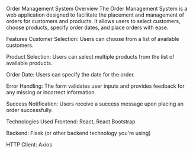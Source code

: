 Order Management System
Overview
The Order Management System is a web application designed to facilitate the placement and management of orders for customers and products. It allows users to select customers, choose products, specify order dates, and place orders with ease.

Features
Customer Selection: Users can choose from a list of available customers.

Product Selection: Users can select multiple products from the list of available products.

Order Date: Users can specify the date for the order.

Error Handling: The form validates user inputs and provides feedback for any missing or incorrect information.

Success Notification: Users receive a success message upon placing an order successfully.

Technologies Used
Frontend: React, React Bootstrap

Backend: Flask (or other backend technology you're using)

HTTP Client: Axios